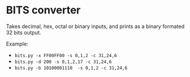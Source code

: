 
# BITS converter

Takes decimal, hex, octal or binary inputs, and prints as a binary formated 32 bits output.

Example:   
- `bits.py -x FF00FF00 -s 0,1,2 -c 31,24,6`
- `bits.py -d 200 -s 0,1,2,17 -c 31,24,6`
- `bits.py -b 10100001110  -s 0,1,2 -c 31,24,6`
           
